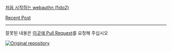 [처음 시작하는 webauthn (fido2)](/r/n#0)

[Recent Post](/r/latest/)

---
잘못된 내용은 [이곳에 Pull Request](https://github.com/lemon-mint/lemon-mint.github.io/pulls)를 요청해 주십시오

[![Original repository](https://img.shields.io/badge/-Original%20repository-lightgrey)](https://github.com/lemon-mint/lemon-mint.github.io)

